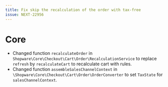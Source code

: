 ```yaml
---
title: Fix skip the recalculation of the order with tax-free
issue: NEXT-22956
---
```

# Core
* Changed function `recalculateOrder` in `Shopware\Core\Checkout\Cart\Order\RecalculationService` to replace `refresh` by `recalculateCart` to recalculate cart with rules.
* Changed function `assembleSalesChannelContext` in `\Shopware\Core\Checkout\Cart\Order\OrderConverter` to set `TaxState` for `salesChannelContext`.
